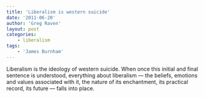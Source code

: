 ```yaml
---
title: 'Liberalism is western suicide'
date: '2011-06-20'
author: 'Greg Raven'
layout: post
categories:
    - liberalism
tags:
    - 'James Burnham'
---
```


Liberalism is the ideology of western suicide. When once this initial and final sentence is understood, everything about liberalism — the beliefs, emotions and values associated with it, the nature of its enchantment, its practical record, its future — falls into place.